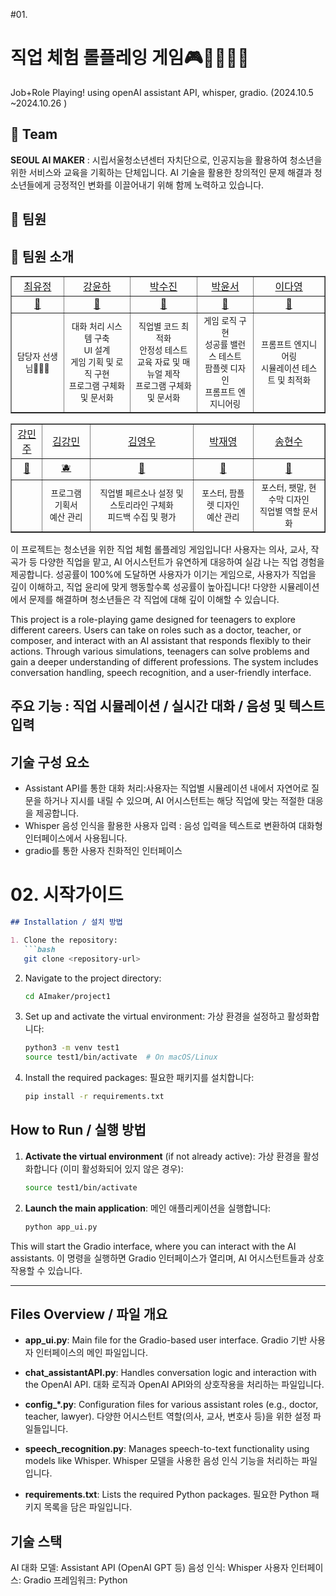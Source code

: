 #01.
# 직업 체험 롤플레잉 게임🎮🧑‍💻🧑‍💻
Job+Role Playing! using openAI assistant API, whisper, gradio.
(2024.10.5 ~2024.10.26 )

## 🦹‍ Team
**SEOUL AI MAKER** : 시립서울청소년센터 자치단으로, 인공지능을 활용하여 청소년을 위한 서비스와 교육을 기획하는 단체입니다. 
AI 기술을 활용한 창의적인 문제 해결과 청소년들에게 긍정적인 변화를 이끌어내기 위해 함께 노력하고 있습니다.
## 👶 팀원
## 👶 팀원 소개

<table border="" cellspacing="0" cellpadding="0" max-width="2000px">
    <tr width="100%">
        <td align="center"><a href="">최유정</a></td>
        <td align="center"><a href="https://github.com/yunariver">강윤하</a></td>
        <td align="center"><a href="https://github.com/suuuujinnnn">박수진</a></td>
        <td align="center"><a href="">박윤서</a></td>
        <td align="center"><a href="">이다영</a></td>
    </tr>
    <tr width="100%">
        <td align="center">
          <a href="">
            🥑 <!-- Replace with the actual image URL -->
          </a>
        </td>
        <td align="center">
          <a href="https://github.com/yunariver">
            🍎
          </a>
        </td>
        <td align="center">
          <a href="https://github.com/suuuujinnnn">
            🍊
          </a>
        </td>
        <td align="center">
          <a href="">
            🍋 <!-- Replace with the actual image URL -->
          </a>
        </td>
        <td align="center">
          <a href="">
            🍉 <!-- Replace with the actual image URL -->
          </a>
        </td>
    </tr>
    <tr width="100%">
      <td align="center">
        <small>
        담당자 선생님🧑‍🏫💛<!-- Add responsibilities for 최유정 here -->
        </small>
      </td>
      <td align="center">
        <small>
        대화 처리 시스템 구축<br>
        UI 설계<br>
        게임 기획 및 로직 구현<br>
        프로그램 구체화 및 문서화
        </small>
      </td>
      <td align="center">
        <small>
        직업별 코드 최적화<br>
        안정성 테스트<br>
        교육 자료 및 매뉴얼 제작<br>
        프로그램 구체화 및 문서화
        </small>
      </td>
      <td align="center">
        <small>
        게임 로직 구현<br>
        성공률 밸런스 테스트<br>
        팜플렛 디자인<br>
        프롬프트 엔지니어링
        </small>
      </td>
      <td align="center">
        <small>
        프롬프트 엔지니어링<br>
        시뮬레이션 테스트 및 최적화
        </small>
      </td>
   </tr>
</table>

<table border="" cellspacing="0" cellpadding="0" max-width="2000px">
    <tr width="100%">
        <td align="center"><a href="">강민주</a></td>
        <td align="center"><a href="">김강민</a></td>
        <td align="center"><a href="">김영우</a></td>
        <td align="center"><a href="">박재영</a></td>
        <td align="center"><a href="">송현수</a></td>
    </tr>
    <tr width="100%">
        <td align="center">
          <a href="">
            🍑 <!-- Replace with the actual image URL -->
          </a>
        </td>
        <td align="center">
          <a href="">
            🫐 <!-- Replace with the actual image URL -->
          </a>
        </td>
        <td align="center">
          <a href="">
            🍓 <!-- Replace with the actual image URL -->
          </a>
        </td>
        <td align="center">
          <a href="">
            🥝 <!-- Replace with the actual image URL -->
          </a>
        </td>
        <td align="center">
          <a href="">
            🥥 <!-- Replace with the actual image URL -->
          </a>
        </td>
    </tr>
    <tr width="100%">
      <td align="center">
        <small>
        <!-- Add responsibilities for 강민주 here -->
        </small>
      </td>
      <td align="center">
        <small>
        프로그램 기획서<br>
        예산 관리
        </small>
      </td>
      <td align="center">
        <small>
        직업별 페르소나 설정 및 스토리라인 구체화<br>
        피드백 수집 및 평가
        </small>
      </td>
      <td align="center">
        <small>
        포스터, 팜플렛 디자인<br>
        예산 관리
        </small>
      </td>
      <td align="center">
        <small>
        포스터, 팻말, 현수막 디자인<br>
        직업별 역할 문서화
        </small>
      </td>
   </tr>
</table>




이 프로젝트는 청소년을 위한 직업 체험 롤플레잉 게임입니다! 
사용자는 의사, 교사, 작곡가 등 다양한 직업을 맡고, AI 어시스턴트가 유연하게 대응하여 실감 나는 직업 경험을 제공합니다.
성공률이 100%에 도달하면 사용자가 이기는 게임으로, 사용자가 직업을 깊이 이해하고, 직업 윤리에 맞게 행동할수록 성공률이 높아집니다!
다양한 시뮬레이션에서 문제를 해결하며 청소년들은 각 직업에 대해 깊이 이해할 수 있습니다. 


This project is a role-playing game designed for teenagers to explore different careers. Users can take on roles such as a doctor, teacher, or composer, and interact with an AI assistant that responds flexibly to their actions. Through various simulations, teenagers can solve problems and gain a deeper understanding of different professions. The system includes conversation handling, speech recognition, and a user-friendly interface.


## 주요 기능 : 직업 시뮬레이션 / 실시간 대화 / 음성 및 텍스트 입력 
## 기술 구성 요소
- Assistant API를 통한 대화 처리:사용자는 직업별 시뮬레이션 내에서 자연어로 질문을 하거나 지시를 내릴 수 있으며, AI 어시스턴트는 해당 직업에 맞는 적절한 대응을 제공합니다.
- Whisper 음성 인식을 활용한 사용자 입력 :  음성 입력을 텍스트로 변환하여 대화형 인터페이스에서 사용됩니다.
- gradio를 통한 사용자 친화적인 인터페이스








# 02. 시작가이드
```markdown
## Installation / 설치 방법

1. Clone the repository:
   ```bash
   git clone <repository-url>
   ```

2. Navigate to the project directory:
   ```bash
   cd AImaker/project1
   ```

3. Set up and activate the virtual environment:
   가상 환경을 설정하고 활성화합니다:
   ```bash
   python3 -m venv test1
   source test1/bin/activate  # On macOS/Linux
   ```

4. Install the required packages:
   필요한 패키지를 설치합니다:
   ```bash
   pip install -r requirements.txt
   ```

## How to Run / 실행 방법

1. **Activate the virtual environment** (if not already active):
   가상 환경을 활성화합니다 (이미 활성화되어 있지 않은 경우):
   ```bash
   source test1/bin/activate
   ```

2. **Launch the main application**:
   메인 애플리케이션을 실행합니다:
   ```bash
   python app_ui.py
   ```

This will start the Gradio interface, where you can interact with the AI assistants.
이 명령을 실행하면 Gradio 인터페이스가 열리며, AI 어시스턴트들과 상호작용할 수 있습니다.

---

## Files Overview / 파일 개요

- **app_ui.py**: Main file for the Gradio-based user interface.
  Gradio 기반 사용자 인터페이스의 메인 파일입니다.
  
- **chat_assistantAPI.py**: Handles conversation logic and interaction with the OpenAI API.
  대화 로직과 OpenAI API와의 상호작용을 처리하는 파일입니다.
  
- **config_*.py**: Configuration files for various assistant roles (e.g., doctor, teacher, lawyer).
  다양한 어시스턴트 역할(의사, 교사, 변호사 등)을 위한 설정 파일들입니다.
  
- **speech_recognition.py**: Manages speech-to-text functionality using models like Whisper.
  Whisper 모델을 사용한 음성 인식 기능을 처리하는 파일입니다.
  
- **requirements.txt**: Lists the required Python packages.
  필요한 Python 패키지 목록을 담은 파일입니다.
  
## 기술 스택
AI 대화 모델: Assistant API (OpenAI GPT 등)
음성 인식: Whisper
사용자 인터페이스: Gradio
프레임워크: Python
